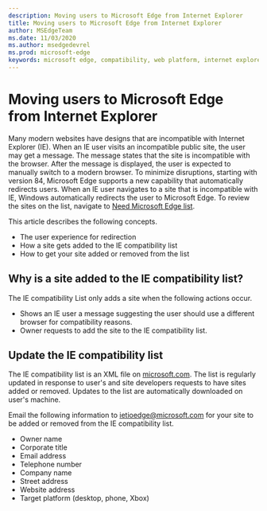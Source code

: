 ```yaml
---
description: Moving users to Microsoft Edge from Internet Explorer 
title: Moving users to Microsoft Edge from Internet Explorer
author: MSEdgeTeam
ms.date: 11/03/2020
ms.author: msedgedevrel
ms.prod: microsoft-edge
keywords: microsoft edge, compatibility, web platform, internet explorer
---
```

# Moving users to Microsoft Edge from Internet Explorer 

Many modern websites have designs that are incompatible with Internet Explorer \(IE\).  When an IE user visits an incompatible public site, the user may get a message.  The message states that the site is incompatible with the browser.  After the message is displayed, the user is expected to manually switch to a modern browser.  To minimize disruptions, starting with version 84, Microsoft Edge supports a new capability that automatically redirects users.  When an IE user navigates to a site that is incompatible with IE, Windows automatically redirects the user to Microsoft Edge.  To review the sites on the list, navigate to [Need Microsoft Edge list][MicrosoftEdgeNeededgeV1].

This article describes the following concepts.  

*   The user experience for redirection  
*   How a site gets added to the IE compatibility list  
*   How to get your site added or removed from the list  
    
## Why is a site added to the IE compatibility list?  

The IE compatibility List only adds a site when the following actions occur.  

*   Shows an IE user a message suggesting the user should use a different browser for compatibility reasons.  
*   Owner requests to add the site to the IE compatibility list.  
    
## Update the IE compatibility list  

The IE compatibility list is an XML file on [microsoft.com][MicrosoftOfficialHome].  The list is regularly updated in response to user's and site developers requests to have sites added or removed.  Updates to the list are automatically downloaded on user's machine.  

Email the following information to [ietioedge@microsoft.com][MailtoMicrosoftIetioedge] for your site to be added or removed from the IE compatibility list.    

*   Owner name  
*   Corporate title  
*   Email address  
*   Telephone number  
*   Company name  
*   Street address  
*   Website address  
*   Target platform \(desktop, phone, Xbox\)  
    
<!-- links -->  

[MailtoMicrosoftIetioedge]: mailto:ietioedge@microsoft.com "Send an email to ietioedge@microsoft.com"  

[MicrosoftOfficialHome]: https://www.microsoft.com "Microsoft Official Home"  

[MicrosoftEdgeNeededgeV1]:  https://edge.microsoft.com/neededge/v1 "Need Microsoft Edge list v1 xml | Microsoft Edge"  
